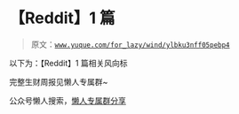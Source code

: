 # 【Reddit】1 篇

> 原文：[`www.yuque.com/for_lazy/wind/ylbku3nff05pebp4`](https://www.yuque.com/for_lazy/wind/ylbku3nff05pebp4)

以下为：【Reddit】1 篇相关风向标

完整生财周报见懒人专属群~

公众号懒人搜索，[懒人专属群分享](https://lazybook.fun/#/blog/group)